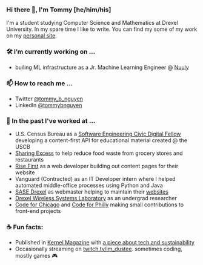 ### Hi there 👋, I'm Tommy [he/him/his]
I'm a student studying Computer Science and Mathematics at Drexel University. In my spare time I like to write. You can find my some of my work on my [personal site](https://tommynguyen.dev/).

### 🛠 I’m currently working on ...

- builing ML infrastructure as a Jr. Machine Learning Engineer @ [Nuuly](https://www.nuuly.com/)

### 📫 How to reach me ...
- Twitter [@tommy_b_nguyen](https://twitter.com/tommy_b_nguyen)
- LinkedIn [@tommybnguyen](https://www.linkedin.com/in/tommybnguyen/)

### 📜 In the past I've worked at ...
- U.S. Census Bureau as a [Software Engineering Civic Digital Fellow](https://www.codingitforward.com/civic-digital-fellowship/) developing a content-first API for educational material created @ the USCB
- [Sharing Excess](https://sharingexcess.web.app/) to help reduce food waste from grocery stores and restaurants
- [Rise First](https://risefirst.org/) as a web developer building out content pages for their website
- Vanguard (Contracted) as an IT Developer intern where I helped automated middle-office processes using Python and Java
- [SASE Drexel](https://sase-drexel.weebly.com/) as webmaster helping to maintain their [websites](https://sase-drexel.github.io/mentorship-profiles/)
- [Drexel Wireless Systems Laboratory](https://research.coe.drexel.edu/ece/dwsl/) as an undergrad researcher
- [Code for Chicago](https://codeforchicago.org/) and [Code for Philly](https://codeforchicago.org/) making small contributions to front-end projects

### ☕ Fun facts:
- Published in [Kernel Magazine](https://www.kernelmag.io/) with [a piece about tech and sustainability](https://www.kernelmag.io/2/digital-transformation-degradation)
- Occasionally streaming on [twitch.tv/im_dustee](https://www.twitch.tv/im_dustee). sometimes coding, mostly games 🎮

<!--
**tnguyen21/tnguyen21** is a ✨ _special_ ✨ repository because its `README.md` (this file) appears on your GitHub profile.

Here are some ideas to get you started:

- 🔭 I’m currently working on ...
- 🌱 I’m currently learning ...
- 👯 I’m looking to collaborate on ...
- 💬 Ask me about ...
- 📫 How to reach me: ...
- 😄 Pronouns: ...
- 🤚 I’m looking for help with ...
-->



